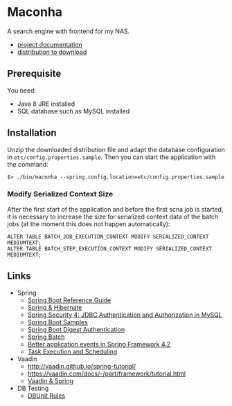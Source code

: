 # Maconha

A search engine with frontend for my NAS.

* [project documentation](https://ci.weltraumschaf.de/job/maconha/site/)
* [distribution to download](https://ci.weltraumschaf.de/job/maconha/lastSuccessfulBuild/artifact/target/maconha-dsitribution-1.0.0-SNAPSHOT.tar.bz2)

## Prerequisite

You need:

* Java 8 JRE installed
* SQL database such as MySQL installed

## Installation

Unzip the downloaded distribution file and adapt the database configuration in `etc/config.properties.sample`.
Then you can start the application with the command:

```
$> ./bin/maconha --spring.config.location=etc/config.properties.sample
```
    
### Modify Serialized Context Size
 
After the first start of the application and before the first scna job is started, it is necessary to increase the size
for serialized context data of the batch jobs (at the moment this does not happen automatically):

```
ALTER TABLE BATCH_JOB_EXECUTION_CONTEXT MODIFY SERIALIZED_CONTEXT MEDIUMTEXT;
ALTER TABLE BATCH_STEP_EXECUTION_CONTEXT MODIFY SERIALIZED_CONTEXT MEDIUMTEXT;
```

## Links

- Spring
    - [Spring Boot Reference Guide](http://docs.spring.io/spring-boot/docs/1.5.3.RELEASE/reference/htmlsingle/)
    - [Spring & Hibernate](http://websystique.com/springmvc/spring-4-mvc-and-hibernate4-integration-example-using-annotations/)
    - [Spring Security 4: JDBC Authentication and Authorization in MySQL](https://dzone.com/articles/spring-security-4-authenticate-and-authorize-users)
    - [Spring Boot Samples](https://github.com/spring-projects/spring-boot/tree/master/spring-boot-samples)
    - [Spring Boot Digest Authentication](http://stackoverflow.com/questions/33918432/digest-auth-in-spring-security-with-rest-and-javaconfig)
    - [Spring Batch](http://projects.spring.io/spring-batch/)
    - [Better application events in Spring Framework 4.2](https://spring.io/blog/2015/02/11/better-application-events-in-spring-framework-4-2)
    - [Task Execution and Scheduling](http://docs.spring.io/spring/docs/current/spring-framework-reference/html/scheduling.html#scheduling-annotation-support-scheduled)
- Vaadin
    - <http://vaadin.github.io/spring-tutorial/>
    - <https://vaadin.com/docs/-/part/framework/tutorial.html>
    - [Vaadin & Spring](https://vaadin.com/spring)
- DB Testing
    - [DBUnit Rules](https://rpestano.wordpress.com/2016/06/20/ruling-database-testing-with-dbunit-rules/)